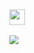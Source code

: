 
# <img src="https://user-images.githubusercontent.com/5679180/79618120-0daffb80-80be-11ea-819e-d2b0fa904d07.gif" width="28px"> 
<img src="https://i.pinimg.com/736x/7e/d8/9c/7ed89cd55edf230dd98e013f176fe719.jpg">
